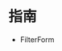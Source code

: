 # 指南
* FilterForm

##
<code
  src="../../examples/list.tsx"
  title="demo name"
  thumbnail="URL address of thumbnail"
  previewUrl="URL address of preview"
/>